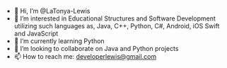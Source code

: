 - 👋 Hi, I’m @LaTonya-Lewis
- 👀 I’m interested in Educational Structures and Software Development utilizing such languages as, Java, C++, Python, C#, Android, iOS Swift and JavaScript
- 🌱 I’m currently learning Python
- 💞️ I’m looking to collaborate on Java and Python projects
- 📫 How to reach me: developerlewis@gmail.com

<!---
LaTonya-Lewis/LaTonya-Lewis is a ✨ special ✨ repository because its `README.md` (this file) appears on your GitHub profile.
You can click the Preview link to take a look at your changes.
--->
